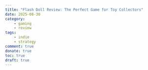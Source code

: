 ```yaml
---
title: "Flash Doll Review: The Perfect Game for Toy Collectors"
date: 2025-08-30
category:
    - gaming
    - review
tags:
    - indie
    - strategy
comment: true
donate: true
toc: true
draft: true
---
```

